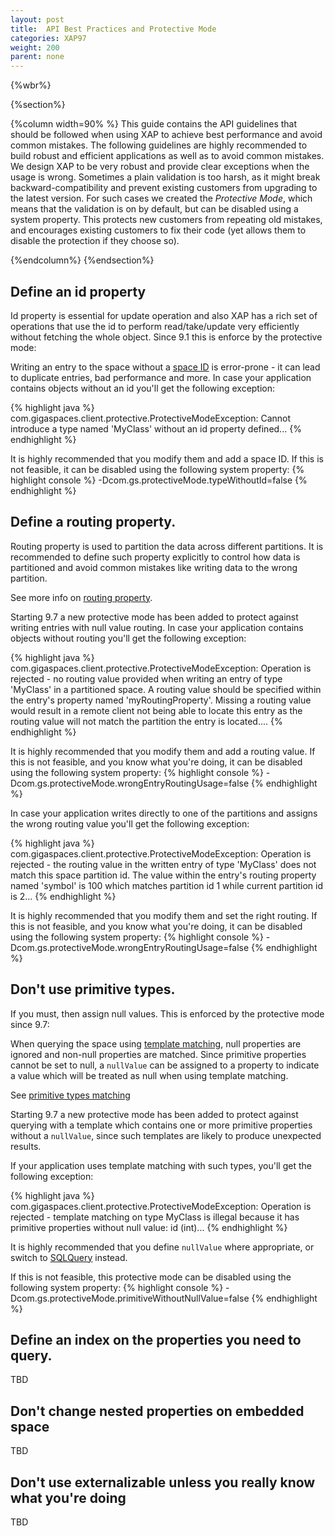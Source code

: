 ```yaml
---
layout: post
title:  API Best Practices and Protective Mode
categories: XAP97
weight: 200
parent: none
---
```


{%wbr%}

{%section%}

{%column width=90% %}
This guide contains the API guidelines that should be followed when using XAP to achieve best performance and avoid common mistakes.
The following guidelines are highly recommended to build robust and efficient applications as well as to avoid common mistakes. 
We design XAP to be very robust and provide clear exceptions when the usage is wrong. 
Sometimes a plain validation is too harsh, as it might break backward-compatibility and prevent existing customers from upgrading to the latest version. 
For such cases we created the *Protective Mode*, which means that the validation is on by default, but can be disabled using a system property. This protects new customers from repeating old mistakes, and encourages existing customers to fix their code (yet allows them to disable the protection if they choose so).

{%endcolumn%}
{%endsection%}


## Define an id property 

Id property is essential for update operation and also XAP has a rich set of operations that use the id to perform read/take/update very efficiently without fetching the whole object. 
Since 9.1 this is enforce by the protective mode:

Writing an entry to the space without a [space ID]({%latestjavaurl%}/query-by-id.html) is error-prone - it can lead to duplicate entries, bad performance and more. 
In case your application contains objects without an id you'll get the following exception:

{% highlight java %}
com.gigaspaces.client.protective.ProtectiveModeException: Cannot introduce a type named 'MyClass' without an id property defined...
{% endhighlight %}


It is highly recommended that you modify them and add a space ID.
If this is not feasible, it can be disabled using the following system property: 
{% highlight console %}
-Dcom.gs.protectiveMode.typeWithoutId=false
{% endhighlight %}


## Define a routing property.

Routing property is used to partition the data across different partitions.
It is recommended to define such property explicitly to control how data is partitioned and avoid common mistakes like writing data to the wrong partition.

See more info on [routing property]({%latestjavaurl%}/routing-in-partitioned-spaces.html).

Starting 9.7 a new protective mode has been added to protect against writing entries with null value routing.
In case your application contains objects without routing you'll get the following exception:

{% highlight java %}
com.gigaspaces.client.protective.ProtectiveModeException: Operation is rejected - no routing value provided when writing an entry of type 'MyClass' in a partitioned space. A routing value should be specified within the entry's property named 'myRoutingProperty'. Missing a routing value would result in a remote client not being able to locate this entry as the routing value will not match the partition the entry is located.... 
{% endhighlight %}

It is highly recommended that you modify them and add a routing value.
If this is not feasible, and you know what you're doing, it can be disabled using the following system property:
{% highlight console %}
-Dcom.gs.protectiveMode.wrongEntryRoutingUsage=false
{% endhighlight %}

In case your application writes directly to one of the partitions and assigns the wrong routing value you'll get the following exception:

{% highlight java %}
com.gigaspaces.client.protective.ProtectiveModeException: Operation is rejected - the routing value in the written entry of type 'MyClass' does not match this space partition id. The value within the entry's routing property named 'symbol' is 100 which matches partition id 1 while current partition id is 2...
{% endhighlight %}

It is highly recommended that you modify them and set the right routing.
If this is not feasible, and you know what you're doing, it can be disabled using the following system property: 
{% highlight console %}
-Dcom.gs.protectiveMode.wrongEntryRoutingUsage=false
{% endhighlight %}


## Don't use primitive types. 

If you must, then assign null values.
This is enforced by the protective mode since 9.7:

When querying the space using [template matching]({%latestjavaurl%}/query-template-matching.html), null properties are ignored and non-null properties are matched. Since primitive properties cannot be set to null, a `nullValue` can be assigned to a property to indicate a value which will be treated as null when using template matching. 

See [primitive types matching]({%latestjavaurl%}/query-template-matching.html#primitive-types)

Starting 9.7 a new protective mode has been added to protect against querying with a template which contains one or more primitive properties without a `nullValue`, since such templates are likely to produce unexpected results. 

If your application uses template matching with such types, you'll get the following exception:

{% highlight java %}
com.gigaspaces.client.protective.ProtectiveModeException: Operation is rejected - template matching on type MyClass is illegal because it has primitive properties without null value: id (int)...
{% endhighlight %}


It is highly recommended that you define `nullValue` where appropriate, or switch to [SQLQuery]({%latestjavaurl%}/sqlquery.html) instead. 

If this is not feasible, this protective mode can be disabled using the following system property: 
{% highlight console %}
-Dcom.gs.protectiveMode.primitiveWithoutNullValue=false
{% endhighlight %}



## Define an index on the properties you need to query. 

TBD

## Don't change nested properties on embedded space

TBD

## Don't use externalizable unless you really know what you're doing 

TBD
